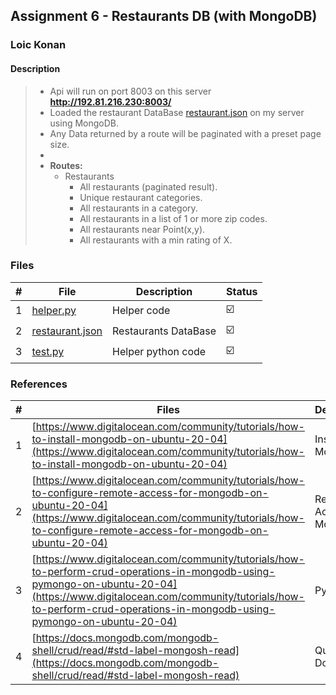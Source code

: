 ## Assignment 6 -  Restaurants DB (with MongoDB)

### Loic Konan

#### Description

> - Api will run on port 8003 on this server **<http://192.81.216.230:8003/>**
> - Loaded the restaurant DataBase [restaurant.json](restaurant.json) on my server using MongoDB.
> - Any Data returned by a route will be paginated with a preset page size.
> -
> - **Routes:**
>   - Restaurants
>     - All restaurants (paginated result).
>     - Unique restaurant categories.
>     - All restaurants in a category.
>     - All restaurants in a list of 1 or more zip codes.
>     - All restaurants near Point(x,y).
>     - All restaurants with a min rating of X.
>


### Files

|   #   | File                               | Description          | Status                  |
| :---: | ---------------------------------- | -------------------- | ----------------------- |
|   1   | [helper.py](helper.py)             | Helper code          | :ballot_box_with_check: |
|   2   | [restaurant.json](restaurant.json) | Restaurants DataBase | :ballot_box_with_check: |
|   3   | [test.py](test.py)                 | Helper python code   | :ballot_box_with_check: |

### References

|   #   | Files                                                                                                                                                                                                                                                | Description                  | Status                  |
| :---: | ---------------------------------------------------------------------------------------------------------------------------------------------------------------------------------------------------------------------------------------------------- | ---------------------------- | ----------------------- |
|   1   | [https://www.digitalocean.com/community/tutorials/how-to-install-mongodb-on-ubuntu-20-04](https://www.digitalocean.com/community/tutorials/how-to-install-mongodb-on-ubuntu-20-04)                                                                   | Install MongoDB              | :ballot_box_with_check: |
|   2   | [https://www.digitalocean.com/community/tutorials/how-to-configure-remote-access-for-mongodb-on-ubuntu-20-04](https://www.digitalocean.com/community/tutorials/how-to-configure-remote-access-for-mongodb-on-ubuntu-20-04)                           | Remote Access for MongoDB    | :ballot_box_with_check: |
|   3   | [https://www.digitalocean.com/community/tutorials/how-to-perform-crud-operations-in-mongodb-using-pymongo-on-ubuntu-20-04](https://www.digitalocean.com/community/tutorials/how-to-perform-crud-operations-in-mongodb-using-pymongo-on-ubuntu-20-04) | Py Mongo                     | :ballot_box_with_check: |
|   4   | [https://docs.mongodb.com/mongodb-shell/crud/read/#std-label-mongosh-read](https://docs.mongodb.com/mongodb-shell/crud/read/#std-label-mongosh-read)                                                                                                 | Query Documents              | :ballot_box_with_check: |
